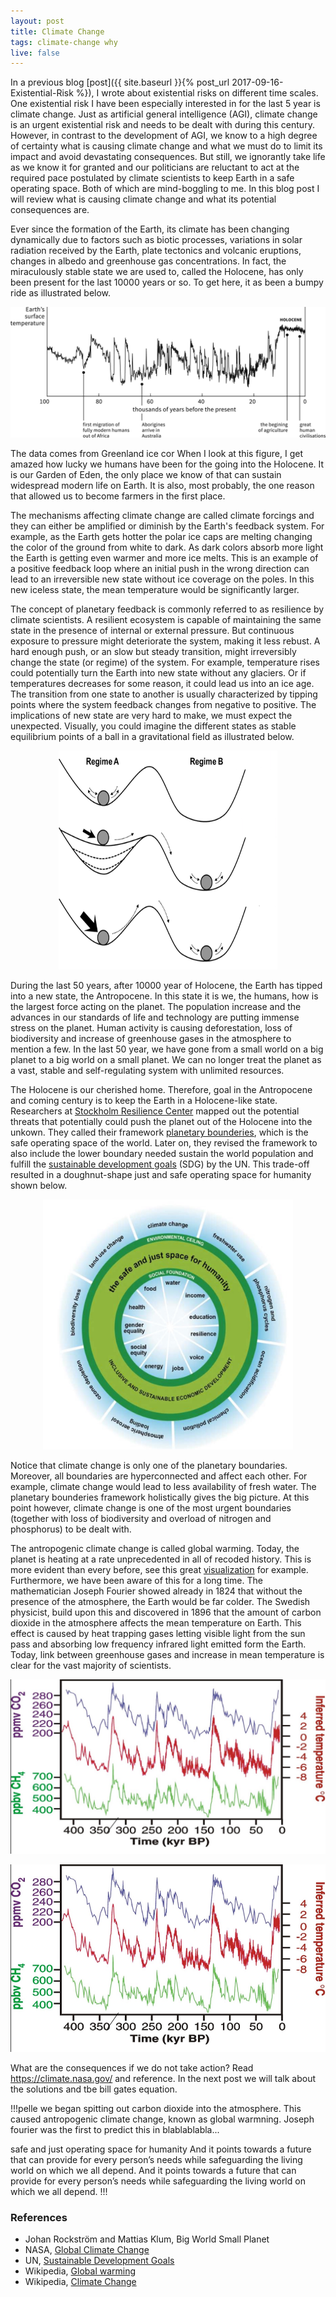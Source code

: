 ```yaml
---
layout: post
title: Climate Change
tags: climate-change why
live: false
---
```


In a previous blog [post]({{ site.baseurl }}{% post_url 2017-09-16-Existential-Risk %}), I wrote about existential risks on different time scales. One existential risk I have been especially interested in for the last 5 year is climate change. Just as artificial general intelligence (AGI), climate change is an urgent existential risk and needs to be dealt with during this century. However, in contrast to the development of AGI, we know to a high degree of certainty what is causing climate change and what we must do to limit its impact and avoid devastating consequences. But still, we ignorantly take life as we know it for granted and our politicians are reluctant to act at the required pace postulated by climate scientists to keep Earth in a safe operating space. Both of which are mind-boggling to me. In this blog post I will review what is causing climate change and what its potential consequences are.

Ever since the formation of the Earth, its climate has been changing dynamically due to factors such as biotic processes, variations in solar radiation received by the Earth, plate tectonics and volcanic eruptions, changes in albedo and greenhouse gas concentrations. In fact, the miraculously stable state we are used to, called the Holocene, has only been present for the last 10000 years or so. To get here, it as been a bumpy ride as illustrated below.

![Climate Change](/images/climate-change.jpg)

The data comes from Greenland ice cor When I look at this figure, I get amazed how lucky we humans have been for the going into the Holocene. It is our Garden of Eden, the only place we know of that can sustain widespread modern life on Earth. It is also, most probably, the one reason that allowed us to become farmers in the first place.

The mechanisms affecting climate change are called climate forcings and they can either be amplified or diminish by the Earth's feedback system. For example, as the Earth gets hotter the polar ice caps are melting changing the color of the ground from white to dark. As dark colors absorb more light the Earth is getting even warmer and more ice melts. This is an example of a positive feedback loop where an initial push in the wrong direction can lead to an irreversible new state without ice coverage on the poles. In this new iceless state, the mean temperature would be significantly larger.

The concept of planetary feedback is commonly referred to as resilience by climate scientists. A resilient ecosystem is capable of maintaining the same state in the presence of internal or external pressure. But continuous exposure to pressure might deteriorate the system, making it less rebust. A hard enough push, or an slow but steady transition, might irreversibly change the state (or regime) of the system. For example, temperature rises could potentially turn the Earth into new state without any glaciers. Or if temperatures decreases for some reason, it could lead us into an ice age. The transition from one state to another is usually characterized by tipping points where the system feedback changes from negative to positive. The implications of new state are very hard to make, we must expect the unexpected. Visually, you could imagine the different states as stable equilibrium points of a ball in a gravitational field as illustrated below.

<p align="center">
  <img width="350" height="350" src="/images/tipping-points.png">
</p>

During the last 50 years, after 10000 year of Holocene, the Earth has tipped into a new state, the Antropocene. In this state it is we, the humans, how is the largest force acting on the planet. The population increase and the advances in our standards of life and technology are putting immense stress on the planet. Human activity is causing deforestation, loss of biodiversity and increase of greenhouse gases in the atmosphere to mention a few. In the last 50 year, we have gone from a small world on a big planet to a big world on a small planet. We can no longer treat the planet as a vast, stable and self-regulating system with unlimited resources.

The Holocene is our cherished home. Therefore, goal in the Antropocene and coming century is to keep the Earth in a Holocene-like state. Researchers at [Stockholm Resilience Center](http://www.stockholmresilience.org/) mapped out the potential threats that potentially could push the planet out of the Holocene into the unkown. They called their framework [planetary bounderies](https://en.wikipedia.org/wiki/Planetary_boundaries), which is the safe operating space of the world. Later on, they revised the framework to also include the lower boundary needed sustain the world population and fulfill the [sustainable development goals](https://sustainabledevelopment.un.org/sdgs) (SDG) by the UN. This trade-off resulted in a doughnut-shape just and safe operating space for humanity shown below.

<p align="center">
  <img width="400" height="400" src="/images/operating-space.jpeg">
</p>

Notice that climate change is only one of the planetary boundaries. Moreover, all boundaries are hyperconnected and affect each other. For example, climate change would lead to less availability of fresh water. The planetary bounderies framework holistically gives the big picture. At this point however, climate change is one of the most urgent boundaries (together with loss of biodiversity and overload of nitrogen and phosphorus) to be dealt with.

The antropogenic climate change is called global warming. Today, the planet is heating at a rate unprecedented in all of recoded history. This is more evident than every before, see this great [visualization](https://www.youtube.com/watch?v=K4Ra2HR27pQ) for example. Furthermore, we have been aware of this for a long time. The mathematician Joseph Fourier showed already in 1824 that without the presence of the atmosphere, the Earth would be far colder. The Swedish physicist, build upon this and discovered in 1896 that the amount of carbon dioxide in the atmosphere affects the mean temperature on Earth. This effect is caused by heat trapping gases letting visible light from the sun pass and absorbing low frequency infrared light emitted form the Earth. Today, link between greenhouse gases and increase in mean temperature is clear for the vast majority of scientists.

![Temperature-CO2](/images/temperature-co2.jpeg)

<p align="center">
  <img width="750" height="300" src="/images/temperature-co2.jpeg">
</p>

What are the consequences if we do not take action? Read https://climate.nasa.gov/ and reference. In the next post we will talk about the solutions and tbe bill gates equation.

!!!pelle
we began spitting out carbon dioxide into the atmosphere. This caused antropogenic climate change, known as global warmning. Joseph fourier was the first to predict this in blablablabla...

safe and just operating space for humanity
And it points towards a future that can provide for every person’s needs while safeguarding the living world on which we all depend. And it points towards a future that can provide for every person’s needs while safeguarding the living world on which we all depend.
!!!

### References
* Johan Rockström and Mattias Klum, Big World Small Planet
* NASA, [Global Climate Change](https://climate.nasa.gov/)
* UN, [Sustainable Development Goals](https://sustainabledevelopment.un.org/?menu=1300)
* Wikipedia, [Global warming](https://en.wikipedia.org/wiki/Global_warming)
* Wikipedia, [Climate Change](https://en.wikipedia.org/wiki/Climate_change)
